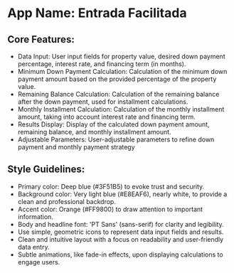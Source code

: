 # **App Name**: Entrada Facilitada

## Core Features:

- Data Input: User input fields for property value, desired down payment percentage, interest rate, and financing term (in months).
- Minimum Down Payment Calculation: Calculation of the minimum down payment amount based on the provided percentage of the property value.
- Remaining Balance Calculation: Calculation of the remaining balance after the down payment, used for installment calculations.
- Monthly Installment Calculation: Calculation of the monthly installment amount, taking into account interest rate and financing term.
- Results Display: Display of the calculated down payment amount, remaining balance, and monthly installment amount.
- Adjustable Parameters: User-adjustable parameters to refine down payment and monthly payment strategy

## Style Guidelines:

- Primary color: Deep blue (#3F51B5) to evoke trust and security.
- Background color: Very light blue (#E8EAF6), nearly white, to provide a clean and professional backdrop.
- Accent color: Orange (#FF9800) to draw attention to important information.
- Body and headline font: 'PT Sans' (sans-serif) for clarity and legibility.
- Use simple, geometric icons to represent data input fields and results.
- Clean and intuitive layout with a focus on readability and user-friendly data entry.
- Subtle animations, like fade-in effects, upon displaying calculations to engage users.